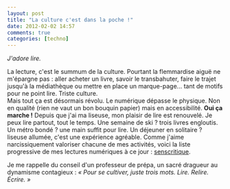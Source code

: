 ```yaml
---
layout: post
title: "La culture c'est dans la poche !"
date: 2012-02-02 14:57
comments: true
categories: [techno]
---
```

_J'adore lire._  
  
La lecture, c'est le summum de la culture. Pourtant la flemmardise aiguë ne m'épargne pas : aller acheter un livre, savoir le transbahuter, faire le trajet jusqu'à la médiathèque ou mettre en place un marque-page... tant de motifs pour ne point lire. Triste culture.  
Mais tout ça est désormais révolu. Le numérique dépasse le physique. Non en qualité (rien ne vaut un bon bouquin papier) mais en accessibilité. __Oui ça marche !__ Depuis que j'ai ma liseuse, mon plaisir de lire est renouvelé. Je peux lire partout, tout le temps. Une semaine de ski ? trois livres engloutis. Un métro bondé ? une main suffit pour lire. Un déjeuner en solitaire ? liseuse allumée, c'est une expérience agréable. Comme j'aime narcissiquement valoriser chacune de mes activités, voici la liste progressive de mes lectures numériques à ce jour : [senscritique](http://www.senscritique.com/zenigata/liste/66300/madame-collet-monte-decouvre-les-joies-de-la-lecture-numerique/).
  
  
Je me rappelle du conseil d'un professeur de prépa, un sacré dragueur au dynamisme contagieux&nbsp;: _«&nbsp;Pour se cultiver, juste trois mots. Lire. Relire. Écrire.&nbsp;»_
